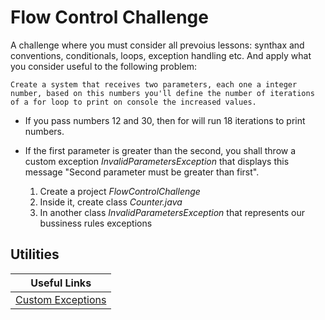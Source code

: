 # Flow Control Challenge 

A challenge where you must consider all prevoius lessons: synthax and conventions, conditionals, loops, exception handling etc. And apply what you consider useful to the following problem:

    Create a system that receives two parameters, each one a integer number, based on this numbers you'll define the number of iterations of a for loop to print on console the increased values.

 - If you pass numbers 12 and 30, then for will run 18 iterations to print numbers.
 - If the first parameter is greater than the second, you shall throw a custom exception *InvalidParametersException* that displays this message "Second parameter must be greater than first".

    1. Create a project *FlowControlChallenge*
    2. Inside it, create class *Counter.java*
    3. In another class *InvalidParametersException* that represents our bussiness rules exceptions


## Utilities

| Useful Links |
|:------------:|
| [Custom Exceptions](https://www.youtube.com/watch?v=OIozDnGYqIU&list=TLPQMjIwOTIwMjO1ksjYtsysIg&index=2)  |


